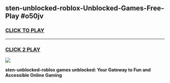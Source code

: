 
## sten-unblocked-roblox-Unblocked-Games-Free-Play #o50jv
<h3>
<a href="https://us.freeplayer.one?title=sten-unblocked-roblox&ref=9M">CLICK TO PLAY</a></h3>
<hr>

<h3>
<a href="https://us.freeplayer.one?title=sten-unblocked-roblox&ref=9M">CLICK 2 PLAY</a>
  
</h3>

<a href="https://us.freeplayer.one?title=sten-unblocked-roblox&ref=9M"><img src="https://clearcache.store/games.png"></a>


**sten-unblocked-roblox games unblocked: Your Gateway to Fun and Accessible Online Gaming**
